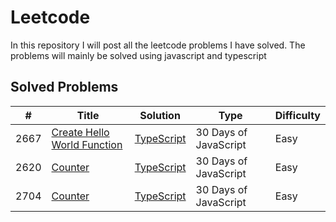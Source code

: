 # Leetcode
In this repository I will post all the leetcode problems I have solved. The problems will mainly be solved using javascript and typescript

## Solved Problems

| #    | Title                                                                                     | Solution                                                | Type                  | Difficulty |
| ---- | ----------------------------------------------------------------------------------------- | ------------------------------------------------------- | --------------------- | ---------- |
| 2667 | [Create Hello World Function](https://leetcode.com/problems/create-hello-world-function/) | [TypeScript](./src/2667-create-hello-world-function.ts) | 30 Days of JavaScript | Easy       |
| 2620 | [Counter](https://leetcode.com/problems/counter/) | [TypeScript](./src/2620-counter.ts) | 30 Days of JavaScript | Easy       |
| 2704 | [Counter](https://leetcode.com/problems/to-be-or-not-to-be) | [TypeScript](./src/2704-to-be-or-not-to-be.ts) | 30 Days of JavaScript | Easy       |
